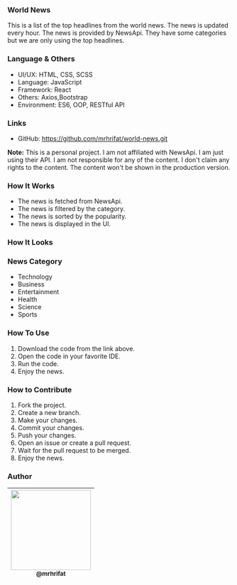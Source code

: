 ### World News
This is a list of the top headlines from the world news. The news is updated every hour. The news is provided by NewsApi. They have some categories but we are only using the top headlines.

### Language & Others
- UI/UX: HTML, CSS, SCSS
- Language: JavaScript
- Framework: React
- Others: Axios,Bootstrap
- Environment: ES6, OOP, RESTful API

### Links
- GitHub: https://github.com/mrhrifat/world-news.git <br>

**Note:** This is a personal project. I am not affiliated with NewsApi. I am just using their API. I am not responsible for any of the content. I don't claim any rights to the content. The content won't be shown in the production version.

### How It Works
- The news is fetched from NewsApi.
- The news is filtered by the category.
- The news is sorted by the popularity.
- The news is displayed in the UI.

### How It Looks


### News Category
- Technology
- Business
- Entertainment
- Health
- Science
- Sports

### How To Use
1. Download the code from the link above.
2. Open the code in your favorite IDE.
3. Run the code.
4. Enjoy the news.

### How to Contribute
1. Fork the project.
2. Create a new branch.
3. Make your changes.
4. Commit your changes.
5. Push your changes.
6. Open an issue or create a pull request.
7. Wait for the pull request to be merged.
8. Enjoy the news.

### Author
| [<img src="https://github.com/mrhrifat.png?size=180" width=180><br><sub>@mrhrifat</sub>](https://github.com/mrhrifat) |
| :---: |
